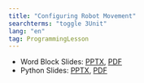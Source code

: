 ```yaml
---
title: "Configuring Robot Movement"
searchterms: "toggle 3Unit"
lang: "en"
tag: ProgrammingLesson
---
```

 <ul>
 <li class="ng-binding">Word Block Slides:
 <a href="ProgrammingLessons/ConfiguringRobotMovement.pptx">PPTX</a>,
 <a href="ProgrammingLessons/ConfiguringRobotMovement.pdf">PDF</a>
 </li>
 <li class="ng-binding">Python Slides:
 <a href="ProgrammingLessons/ConfiguringRobotMovementPy.pptx">PPTX</a>,
 <a href="ProgrammingLessons/ConfiguringRobotMovementPy.pdf">PDF</a>
 </li>
 </ul>
